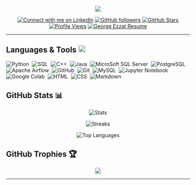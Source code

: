 <p align="center">
    <img src="https://readme-typing-svg.herokuapp.com/?font=Ubuntu&size=35&center=true&vCenter=true&color=bbcfe2&width=500&height=70&duration=3000&lines=Hi+There!+👋🏻;+I'm+George+Ezzat;"/>
</p>

<p align="center">
    <a href="https://www.linkedin.com/comm/mynetwork/discovery-see-all?usecase=PEOPLE_FOLLOWS&followMember=george-ezat" target="_blank">
        <img alt="Connect with me on LinkedIn" title="Follow me on LinkedIn" src="https://custom-icon-badges.demolab.com/badge/LinkedIn-Follow-blue?color=1f7daf&cache_buster=2&labelColor=0e76a8&style=flat&logo=linkedin-s&label=&logoColor=white"/></a>
    <a href="https://github.com/george-ezat">
        <img alt="GitHub followers" title="Follow me on GitHub" src="https://img.shields.io/github/followers/george-ezat?label=Follow&style=flat&logo=github&color=236ad3&cache_buster=2&labelColor=1155ba"/></a>
    <a href="https://github.com/george-ezat?tab=repositories&q=&type=&language=&sort=stargazers">
        <img alt="GitHub Stars" title="Total stars on GitHub" src="https://custom-icon-badges.demolab.com/github/stars/george-ezat?logo=star&label=Stars&style=flat&color=55960c&cache_buster=2&labelColor=488207&logoColor=White"/></a>
    <a href="https://github.com/george-ezat">
        <img alt="Profile Views" src="https://komarev.com/ghpvc/?username=george-ezat&abbreviated=t&style=flat&label=Views&color=gray"></a>
    <a href="https://drive.google.com/file/d/1Qz0olkDeOcsYJa4Rn1-jy1XgNSvPmC2r/view" target="_blank">
        <img alt="George Ezzat Resume" src="https://custom-icon-badges.demolab.com/badge/Resume-white?logo=resume-ge&color=394867&cache_buster=2&labelColor=394867&style=flat&logoColor=white"></a>
</p>

---

## **Languages & Tools** <img src="https://media2.giphy.com/media/QssGEmpkyEOhBCb7e1/giphy.gif?cid=ecf05e47a0n3gi1bfqntqmob8g9aid1oyj2wr3ds3mg700bl&rid=giphy.gif" width ="20">

![Python](https://custom-icon-badges.demolab.com/badge/-Python-05122A?logo=python-ge&style=flat)&nbsp;
![SQL](https://custom-icon-badges.demolab.com/badge/-SQL-05122A?logo=sql-ge&style=flat)&nbsp;
![C++](https://custom-icon-badges.demolab.com/badge/-C++-05122A?logo=cpp-ge&style=flat)&nbsp;
![Java](https://custom-icon-badges.demolab.com/badge/-Java-05122A?logo=java-ge&style=flat)&nbsp;
![MicroSoft SQL Server](https://custom-icon-badges.demolab.com/badge/-MSSQL-05122A?logo=mssql-ge&style=flat)&nbsp;
![PostgreSQL](https://custom-icon-badges.demolab.com/badge/-PostgreSQL-05122A?logo=postgres-ge&style=flat)&nbsp;
![Apache Airflow](https://custom-icon-badges.demolab.com/badge/-Apache%20Airflow-05122A?logo=airflow-ge&style=flat)&nbsp;
![GitHub](https://img.shields.io/badge/-GitHub-05122A?style=flat&logo=github)&nbsp;
![Git](https://img.shields.io/badge/-Git-05122A?style=flat&logo=git)&nbsp;
![MySQL](https://img.shields.io/badge/-MySQL-05122A?style=flat&logo=mysql&logoColor=4479A1)&nbsp;
![Jupyter Notebook](https://img.shields.io/badge/-Jupyter%20Notebook-05122A?style=flat&logo=jupyter)&nbsp;
![Google Colab](https://img.shields.io/badge/-Google%20Colab-05122A?style=flat&logo=google-colab&logoColor=F9AB00)&nbsp;
![HTML](https://img.shields.io/badge/-HTML-05122A?style=flat&logo=HTML5)&nbsp;
![CSS](https://img.shields.io/badge/-CSS-05122A?style=flat&logo=CSS&logoColor=1572B6)&nbsp;
![Markdown](https://img.shields.io/badge/-Markdown-05122A?style=flat&logo=markdown)&nbsp;

## **GitHub Stats 📊**

<div align='center'>

![Stats](https://github-readme-stats.vercel.app/api?username=george-ezat&theme=github_dark&cache_buster=2&hide_border=false&include_all_commits=false&count_private=true&show_icons=true&card_width=450&rank_icon=github&border_radius=10)

![Streaks](https://streak-stats.demolab.com/?user=george-ezat&theme=github_dark&cache_buster=2&hide_border=false&card_width=450&count_private=true&border_radius=10)

![Top Languages](https://github-readme-stats.vercel.app/api/top-langs/?username=george-ezat&theme=github_dark&cache_buster=2&hide_border=false&card_width=450&include_all_commits=true&count_private=true&border_radius=10&hide=Qmake)

</div>

## **GitHub Trophies 🏆**

<div align='center'>

![](https://github-profile-trophy.vercel.app/?username=george-ezat&theme=nord&no-frame=false&no-bg=t&margin-w=6&cache_buster=2&row=1&column=7)

</div>

---
